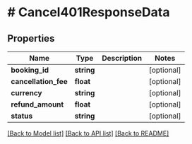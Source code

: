 # # Cancel401ResponseData

## Properties

Name | Type | Description | Notes
------------ | ------------- | ------------- | -------------
**booking_id** | **string** |  | [optional]
**cancellation_fee** | **float** |  | [optional]
**currency** | **string** |  | [optional]
**refund_amount** | **float** |  | [optional]
**status** | **string** |  | [optional]

[[Back to Model list]](../../README.md#models) [[Back to API list]](../../README.md#endpoints) [[Back to README]](../../README.md)
